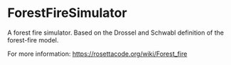 # ForestFireSimulator
A forest fire simulator. Based on the Drossel and Schwabl definition of the forest-fire model.

For more information: https://rosettacode.org/wiki/Forest_fire
